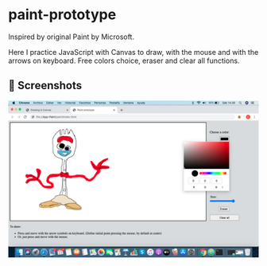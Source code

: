 # paint-prototype
Inspired by original Paint by Microsoft. 

Here I practice JavaScript with Canvas to draw, with the mouse and with the arrows on keyboard. Free colors choice, eraser and clear all  functions.  


## :camera_flash: Screenshots
<img src="ForkyDraw.png">
